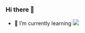 ### Hi there 👋
- 🌱 I’m currently learning <img src="https://img.shields.io/badge/Jira-0052CC?style=for-the-badge&logo=Jira&logoColor=white" />

<!--
**MatteoCus/MatteoCus** is a ✨ _special_ ✨ repository because its `README.md` (this file) appears on your GitHub profile.

Here are some ideas to get you started:


- 👯 I’m looking to collaborate on ...
- 🤔 I’m looking for help with ...
- 💬 Ask me about ...
- 📫 How to reach me: ...
- 😄 Pronouns: ...
- ⚡ Fun fact: ...
-->
